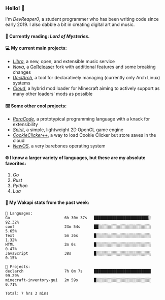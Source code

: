 ### Hello! 👋

I'm _DevReaper0_, a student programmer who has been writing code since early 2019. I also dabble a bit in creating digital art and music.

#### 📖 Currently reading: *Lord of Mysteries*.

#### 💻 My current main projects:

-   _[Libra](https://github.com/LibraMusic)_, a new, open, and extensible music service
-   _[Nova](https://github.com/LibraMusic/Nova)_, a [GoReleaser](https://github.com/goreleaser/goreleaser) fork with additional features and some breaking changes
-   _[DeclArch](https://github.com/DevReaper0/declarch)_, a tool for declaratively managing (currently only Arch Linux) systems
-   _[Cloud](https://github.com/CloudLoaderMC/CloudLoader)_, a hybrid mod loader for Minecraft aiming to actively support as many other loaders' mods as possible

#### ⌨️ Some other cool projects:

-   _[ParaCode](https://github.com/ParaCodeLang/ParaCode)_, a prototypical programming language with a knack for extensibility
-   _[Spirit](https://gitlab.com/DevReaper0/SpiritEngine)_, a simple, lightweight 2D OpenGL game engine
-   _[CookieClicker++](https://github.com/DevReaper0/CookieClickerPlusPlus)_, a way to load Cookie Clicker but store saves in the cloud
-   _[NewOS](https://github.com/DevReaper0/NewOS)_, a very barebones operating system

#### 🌐 I know a larger variety of languages, but these are my absolute favorites:

1. _Go_
2. _Rust_
3. _Python_
4. _Lua_

#### 📡 My Wakapi stats from the past week:

```text
💾 Languages:
Go                        6h 30m 37s   ████████████████████████░  92.32%
conf                      23m 54s      ██░░░░░░░░░░░░░░░░░░░░░░░  5.65%
Text                      5m 36s       █░░░░░░░░░░░░░░░░░░░░░░░░  1.32%
HTML                      2m 0s        █░░░░░░░░░░░░░░░░░░░░░░░░  0.47%
JavaScript                38s          █░░░░░░░░░░░░░░░░░░░░░░░░  0.15%

💼 Projects:
declarch                  7h 0m 7s     █████████████████████████  99.29%
minecraft-inventory-gui   2m 59s       █░░░░░░░░░░░░░░░░░░░░░░░░  0.71%

Total: 7 hrs 3 mins
```
